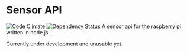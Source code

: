 # Sensor API

[![Code Climate](https://codeclimate.com/github/MariusRumpf/sensor-api.png)](https://codeclimate.com/github/MariusRumpf/sensor-api) [![Dependency Status](https://www.versioneye.com/user/projects/538f0b3046c473010a000004/badge.svg)](https://www.versioneye.com/user/projects/538f0b3046c473010a000004)
A sensor api for the raspberry pi written in node.js.

Currently under development and unusable yet.
